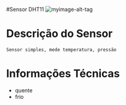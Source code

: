 #Sensor DHT11
![myimage-alt-tag](https://bnz05pap001files.storage.live.com/y4mU3eoX_tDy79Aye5wkD-PeYiAYDzDxGjAuiWKzoV6usCktN_Tq8bUfw5kLTJ_6gsDOXUhSv5_4CSCasRsr184-u8UAsyz8P7DxLmZyylT1ZGgFJX4c4a54ZMncGwUro3R0L0hIrfctP1vp4n2wWJdSS_OBxB22392geMIgy0WU4kf6INAwcoYu3WLqrFsqwgrKPcg0QAkJ-q__D5mwwMVWQ?encodeFailures=1&width=799&height=577)

# Descrição do Sensor
	Sensor simples, mede temperatura, pressão
<h1>Informações Técnicas</h1>
	<ul>
		<li>quente</li>
		<li>frio</li>
	<ul>
